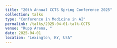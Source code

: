 ```yaml
---
title: "20th Annual CCTS Spring Conference 2025"
collection: talks
type: "Conference in Medicine in AI"
permalink: /talks/2025-04-01-talk-CCTS
venue: "Rupp Arena, "
date: 2025-04-01
location: "Lexington, KY, USA"
---
```


